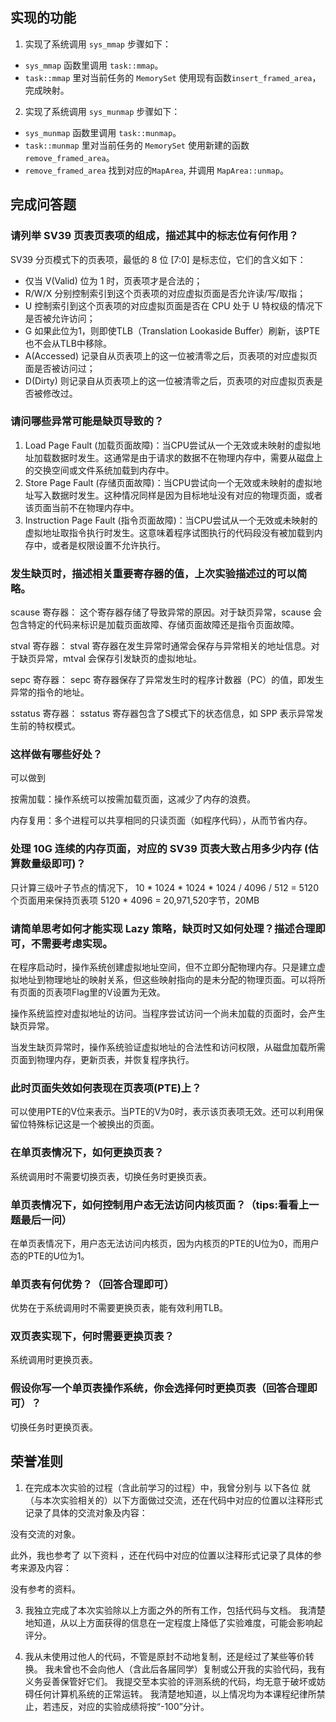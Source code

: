 ## 实现的功能

1. 实现了系统调用 `sys_mmap`
步骤如下：
- `sys_mmap` 函数里调用 `task::mmap`。
- `task::mmap` 里对当前任务的 `MemorySet` 使用现有函数`insert_framed_area`，完成映射。

2. 实现了系统调用 `sys_munmap`
步骤如下：
- `sys_munmap` 函数里调用 `task::munmap`。
- `task::munmap` 里对当前任务的 `MemorySet` 使用新建的函数`remove_framed_area`。
- `remove_framed_area` 找到对应的`MapArea`, 并调用 `MapArea::unmap`。

## 完成问答题
### 请列举 SV39 页表页表项的组成，描述其中的标志位有何作用？

SV39 分页模式下的页表项，最低的 8 位 [7:0] 是标志位，它们的含义如下：

- 仅当 V(Valid) 位为 1 时，页表项才是合法的；
- R/W/X 分别控制索引到这个页表项的对应虚拟页面是否允许读/写/取指；
- U 控制索引到这个页表项的对应虚拟页面是否在 CPU 处于 U 特权级的情况下是否被允许访问；
- G 如果此位为1，则即使TLB（Translation Lookaside Buffer）刷新，该PTE也不会从TLB中移除。
- A(Accessed) 记录自从页表项上的这一位被清零之后，页表项的对应虚拟页面是否被访问过；
- D(Dirty) 则记录自从页表项上的这一位被清零之后，页表项的对应虚拟页表是否被修改过。

### 请问哪些异常可能是缺页导致的？

1. Load Page Fault (加载页面故障)：当CPU尝试从一个无效或未映射的虚拟地址加载数据时发生。这通常是由于请求的数据不在物理内存中，需要从磁盘上的交换空间或文件系统加载到内存中。
2. Store Page Fault (存储页面故障)：当CPU尝试向一个无效或未映射的虚拟地址写入数据时发生。这种情况同样是因为目标地址没有对应的物理页面，或者该页面当前不在物理内存中。
3. Instruction Page Fault (指令页面故障)：当CPU尝试从一个无效或未映射的虚拟地址取指令执行时发生。这意味着程序试图执行的代码段没有被加载到内存中，或者是权限设置不允许执行。

### 发生缺页时，描述相关重要寄存器的值，上次实验描述过的可以简略。

scause 寄存器： 这个寄存器存储了导致异常的原因。对于缺页异常，scause 会包含特定的代码来标识是加载页面故障、存储页面故障还是指令页面故障。

stval 寄存器： stval 寄存器在发生异常时通常会保存与异常相关的地址信息。对于缺页异常，mtval 会保存引发缺页的虚拟地址。

sepc 寄存器： sepc 寄存器保存了异常发生时的程序计数器（PC）的值，即发生异常的指令的地址。

sstatus 寄存器： sstatus 寄存器包含了S模式下的状态信息，如 SPP 表示异常发生前的特权模式。

### 这样做有哪些好处？

可以做到

按需加载：操作系统可以按需加载页面，这减少了内存的浪费。

内存复用：多个进程可以共享相同的只读页面（如程序代码），从而节省内存。

### 处理 10G 连续的内存页面，对应的 SV39 页表大致占用多少内存 (估算数量级即可)？

只计算三级叶子节点的情况下，
10 * 1024 * 1024 * 1024 / 4096 / 512 = 5120 个页面用来保持页表项
5120 * 4096 = 20,971,520字节，20MB

### 请简单思考如何才能实现 Lazy 策略，缺页时又如何处理？描述合理即可，不需要考虑实现。

在程序启动时，操作系统创建虚拟地址空间，但不立即分配物理内存。只是建立虚拟地址到物理地址的映射关系，但这些映射指向的是未分配的物理页面。可以将所有页面的页表项Flag里的V设置为无效。

操作系统监控对虚拟地址的访问。当程序尝试访问一个尚未加载的页面时，会产生缺页异常。

当发生缺页异常时，操作系统验证虚拟地址的合法性和访问权限，从磁盘加载所需页面到物理内存，更新页表，并恢复程序执行。

### 此时页面失效如何表现在页表项(PTE)上？
可以使用PTE的V位来表示。当PTE的V为0时，表示该页表项无效。还可以利用保留位特殊标记这是一个被换出的页面。

### 在单页表情况下，如何更换页表？
系统调用时不需要切换页表，切换任务时更换页表。

### 单页表情况下，如何控制用户态无法访问内核页面？（tips:看看上一题最后一问）
在单页表情况下，用户态无法访问内核页，因为内核页的PTE的U位为0，而用户态的PTE的U位为1。

### 单页表有何优势？（回答合理即可）
优势在于系统调用时不需要更换页表，能有效利用TLB。

### 双页表实现下，何时需要更换页表？
系统调用时更换页表。

### 假设你写一个单页表操作系统，你会选择何时更换页表（回答合理即可）？
切换任务时更换页表。

## 荣誉准则
1. 在完成本次实验的过程（含此前学习的过程）中，我曾分别与 以下各位 就（与本次实验相关的）以下方面做过交流，还在代码中对应的位置以注释形式记录了具体的交流对象及内容：

没有交流的对象。

此外，我也参考了 以下资料 ，还在代码中对应的位置以注释形式记录了具体的参考来源及内容：

没有参考的资料。

3. 我独立完成了本次实验除以上方面之外的所有工作，包括代码与文档。 我清楚地知道，从以上方面获得的信息在一定程度上降低了实验难度，可能会影响起评分。

4. 我从未使用过他人的代码，不管是原封不动地复制，还是经过了某些等价转换。 我未曾也不会向他人（含此后各届同学）复制或公开我的实验代码，我有义务妥善保管好它们。 我提交至本实验的评测系统的代码，均无意于破坏或妨碍任何计算机系统的正常运转。 我清楚地知道，以上情况均为本课程纪律所禁止，若违反，对应的实验成绩将按“-100”分计。